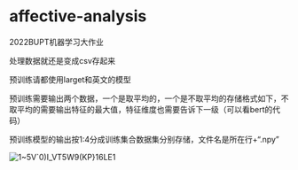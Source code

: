 # affective-analysis
2022BUPT机器学习大作业

处理数据就还是变成csv存起来

预训练请都使用larget和英文的模型

预训练需要输出两个数据，一个是取平均的，一个是不取平均的存储格式如下，不取平均的需要输出特征的最大值，特征维度也需要告诉下一级（可以看bert的代码）

预训练模型的输出按1:4分成训练集合数据集分别存储，文件名是所在行+“.npy”

![1~5V`0)I_VT5W9(KP}16LE1](https://user-images.githubusercontent.com/72617488/170818901-65fb4783-0c12-49a0-b726-cfc37d8eab40.png)
